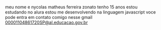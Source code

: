 meu nome e nycolas matheus ferreira zonato tenho 15 anos
estou estudando no alura
estou me desenvolvendo na linguagem javascript
voce pode entra em contato comigo nesse gmail 00001104861720SP@al.educacao.gov.br
